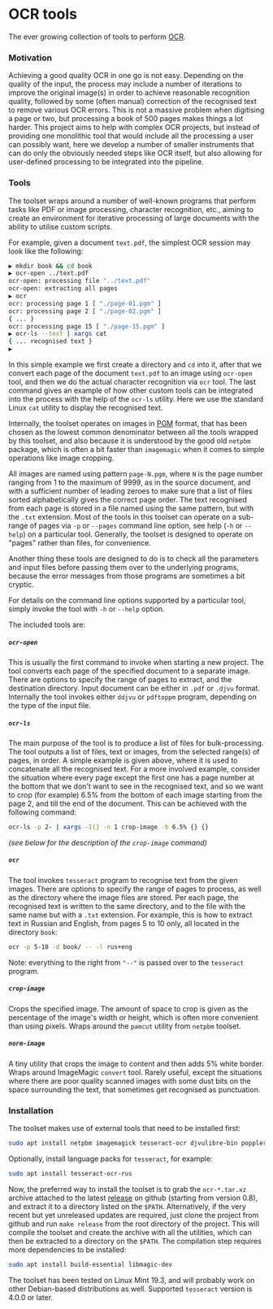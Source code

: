 # OCR tools
The ever growing collection of tools to perform [OCR](https://en.wikipedia.org/wiki/Optical_character_recognition).

### Motivation

Achieving a good quality OCR in one go is not easy. Depending on the quality of the input,
the process may include a number of iterations to improve the original image(s) in order
to achieve reasonable recognition quality, followed by some (often manual) correction of
the recognised text to remove various OCR errors. This is not a massive problem when
digitising a page or two, but processing a book of 500 pages makes things a lot harder.
This project aims to help with complex OCR projects, but instead of providing one monolithic
tool that would include all the processing a user can possibly want, here we develop a number of
smaller instruments that can do only the obviously needed steps like OCR itself, but also
allowing for user-defined processing to be integrated into the pipeline.

### Tools

The toolset wraps around a number of well-known programs that perform tasks like PDF
or image processing, character recognition, etc., aiming to create an environment for
iterative processing of large documents with the ability to utilise custom scripts.

For example, given a document `text.pdf`, the simplest OCR session may look like
the following:

```sh
▶ mkdir book && cd book
▶ ocr-open ../text.pdf
ocr-open: processing file "../text.pdf"
ocr-open: extracting all pages
▶ ocr
ocr: processing page 1 [ "./page-01.pgm" ]
ocr: processing page 2 [ "./page-02.pgm" ]
{ ... }
ocr: processing page 15 [ "./page-15.pgm" ]
▶ ocr-ls --text | xargs cat
{ ... recognised text }
▶
```
In this simple example we first create a directory and `cd` into it, after that we convert
each page of the document `text.pdf` to an image using `ocr-open` tool, and then we do
the actual character recognition via `ocr` tool. The last command gives an example of
how other custom tools can be integrated into the process with the help of the `ocr-ls`
utility. Here we use the standard Linux `cat` utility to display the recognised text.

Internally, the toolset operates on images in [PGM](http://netpbm.sourceforge.net/doc/pgm.html)
format, that has been chosen as the lowest common denominator between all the tools
wrapped by this toolset, and also because it is understood by the good old `netpbm`
package, which is often a bit faster than `imagemagic` when it comes to simple
operations like image cropping.

All images are named using pattern `page-N.pgm`, where `N` is the page number ranging from
1 to the maximum of 9999, as in the source document, and with a sufficient number
of leading zeroes to make sure that a list of files sorted alphabetically gives the correct
page order. The text recognised from each page is stored in a file named using the same pattern,
but with the `.txt` extension. Most of the tools in this toolset can operate on a sub-range of
pages via `-p` or `--pages` command line option, see help (`-h` or `--help`) on
a particular tool. Generally, the toolset is designed to operate on "pages" rather
than files, for convenience.

Another thing these tools are designed to do is to check all the parameters and input
files before passing them over to the underlying programs, because the error messages
from those programs are sometimes a bit cryptic.

For details on the command line options supported by a particular tool, simply
invoke the tool with `-h` or `--help` option.

The included tools are:

##### `ocr-open`

This is usually the first command to invoke when starting a new project. The tool
converts each page of the specified document to a separate image. There are options
to specify the range of pages to extract, and the destination directory.
Input document can be either in `.pdf` or `.djvu` format. Internally the tool invokes
either `ddjvu` or `pdftoppm` program, depending on the type of the input file.

##### `ocr-ls`

The main purpose of the tool is to produce a list of files for bulk-processing.
The tool outputs a list of files, text or images, from the selected range(s) of pages, in order.
A simple example is given above, where it is used to concatenate all the recognised text.
For a more involved example, consider the situation where every page except the first one
has a page number at the bottom that we don't want to see in the recognised text,
and so we want to crop (for example) 6.5% from the bottom of each image starting from
the page 2, and till the end of the document. This can be achieved with the following
command:
```sh
ocr-ls -p 2- | xargs -I{} -n 1 crop-image -b 6.5% {} {}
```
_(see below for the description of the `crop-image` command)_

##### `ocr`

The tool invokes `tesseract` program to recognise text from the given images. There
are options to specify the range of pages to process, as well as the directory
where the image files are stored. Per each page, the recognised text is written to
the same directory, and to the file with the same name but with a `.txt` extension.
For example, this is how to extract text in Russian and English, from pages
5 to 10 only, all located in the directory `book`:

```sh
ocr -p 5-10 -d book/ -- -l rus+eng
```
Note: everything to the right from `"--"` is passed over to the `tesseract` program.

##### `crop-image`

Crops the specified image. The amount of space to crop is given as the percentage of
the image's width or height, which is often more convenient than using pixels. Wraps
around the `pamcut` utility from `netpbm` toolset.

##### `norm-image`

A tiny utility that crops the image to content and then adds 5% white border. Wraps around
ImageMagic `convert` tool. Rarely useful, except the situations where there are
poor quality scanned images with some dust bits on the space surrounding the text,
that sometimes get recognised as punctuation.

### Installation

The toolset makes use of external tools that need to be installed first:
```sh
sudo apt install netpbm imagemagick tesseract-ocr djvulibre-bin poppler-utils
```

Optionally, install language packs for `tesseract`, for example:
```sh
sudo apt install tesseract-ocr-rus
```

Now, the preferred way to install the toolset is to grab the `ocr-*.tar.xz` archive 
attached to the latest [release](https://github.com/maxim2266/OCR/releases)
on github (starting from version 0.8), and extract it to a directory listed on the
`$PATH`. Alternatively, if the very recent but yet unreleased updates are required,
just clone the project from github and run `make release` from the root directory
of the project. This will compile the toolset and create the archive with all the
utilities, which can then be extracted to a directory on the `$PATH`. The compilation
step requires more dependencies to be installed:
```sh
sudo apt install build-essential libmagic-dev
```

The toolset has been tested on Linux Mint 19.3, and will probably work on other Debian-based
distributions as well. Supported `tesseract` version is 4.0.0 or later.

